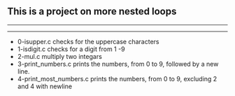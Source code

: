 ## This is a project on more nested loops
---
___

* 0-isupper.c checks for the uppercase characters
* 1-isdigit.c checks for a digit from 1 -9
* 2-mul.c multiply two integars
* 3-print_numbers.c prints the numbers, from 0 to 9, followed by a new line.
* 4-print_most_numbers.c prints the numbers, from 0 to 9, excluding 2 and 4 with newline
